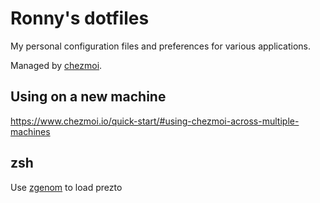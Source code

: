 # Ronny's dotfiles

My personal configuration files and preferences for various applications.

Managed by [chezmoi].

## Using on a new machine

https://www.chezmoi.io/quick-start/#using-chezmoi-across-multiple-machines

## zsh

Use [zgenom] to load prezto

[chezmoi]: https://www.chezmoi.io
[zgenom]: https://github.com/jandamm/zgenom
